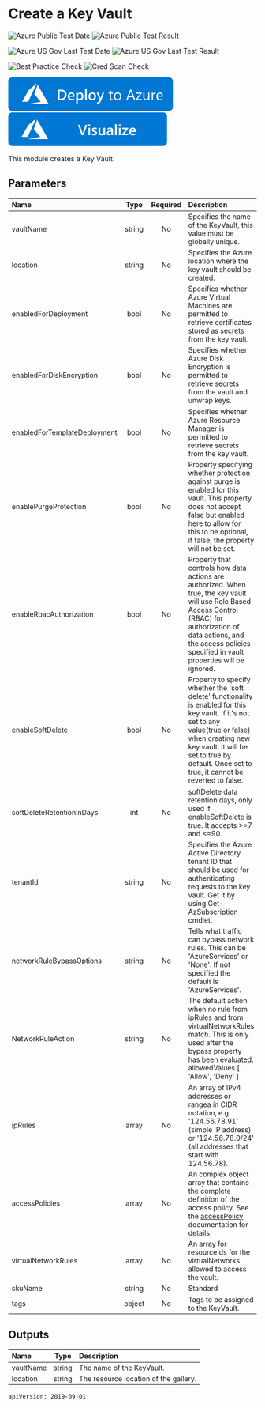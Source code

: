 # Create a Key Vault

![Azure Public Test Date](https://azurequickstartsservice.blob.core.windows.net/badges/modules/Microsoft.KeyVault/vaults/1.0/PublicLastTestDate.svg)
![Azure Public Test Result](https://azurequickstartsservice.blob.core.windows.net/badges/modules/Microsoft.KeyVault/vaults/1.0/PublicDeployment.svg)

![Azure US Gov Last Test Date](https://azurequickstartsservice.blob.core.windows.net/badges/modules/Microsoft.KeyVault/vaults/1.0/FairfaxLastTestDate.svg)
![Azure US Gov Last Test Result](https://azurequickstartsservice.blob.core.windows.net/badges/modules/Microsoft.KeyVault/vaults/1.0/FairfaxDeployment.svg)

![Best Practice Check](https://azurequickstartsservice.blob.core.windows.net/badges/modules/Microsoft.KeyVault/vaults/1.0/BestPracticeResult.svg)
![Cred Scan Check](https://azurequickstartsservice.blob.core.windows.net/badges/modules/Microsoft.KeyVault/vaults/1.0/CredScanResult.svg)

[![Deploy To Azure](https://raw.githubusercontent.com/Azure/azure-quickstart-templates/master/1-CONTRIBUTION-GUIDE/images/deploytoazure.svg?sanitize=true)](https://portal.azure.com/#create/Microsoft.Template/uri/https%3A%2F%2Fraw.githubusercontent.com%2FAzure%2Fazure-quickstart-templates%2Fmaster%2Fmodules/Microsoft.KeyVault/vaults/1.0%2Fazuredeploy.json)
[![Visualize](https://raw.githubusercontent.com/Azure/azure-quickstart-templates/master/1-CONTRIBUTION-GUIDE/images/visualizebutton.svg?sanitize=true)](http://armviz.io/#/?load=https%3A%2F%2Fraw.githubusercontent.com%2FAzure%2Fazure-quickstart-templates%2Fmaster%2Fmodules/Microsoft.KeyVault/vaults/1.0%2Fazuredeploy.json)

This module creates a Key Vault.

## Parameters

| Name                         |  Type  | Required | Description                                                                                                                                                                                                                                              |
| :--------------------------- | :----: | :------: | :------------------------------------------------------------------------------------------------------------------------------------------------------------------------------------------------------------------------------------------------------- |
| vaultName                    | string |    No    | Specifies the name of the KeyVault, this value must be globally unique.                                                                                                                                                                                  |
| location                     | string |    No    | Specifies the Azure location where the key vault should be created.                                                                                                                                                                                      |
| enabledForDeployment         |  bool  |    No    | Specifies whether Azure Virtual Machines are permitted to retrieve certificates stored as secrets from the key vault.                                                                                                                                    |
| enabledForDiskEncryption     |  bool  |    No    | Specifies whether Azure Disk Encryption is permitted to retrieve secrets from the vault and unwrap keys.                                                                                                                                                 |
| enabledForTemplateDeployment |  bool  |    No    | Specifies whether Azure Resource Manager is permitted to retrieve secrets from the key vault.                                                                                                                                                            |
| enablePurgeProtection        |  bool  |    No    | Property specifying whether protection against purge is enabled for this vault. This property does not accept false but enabled here to allow for this to be optional, if false, the property will not be set.                                           |
| enableRbacAuthorization      |  bool  |    No    | Property that controls how data actions are authorized. When true, the key vault will use Role Based Access Control (RBAC) for authorization of data actions, and the access policies specified in vault properties will be ignored.                     |
| enableSoftDelete             |  bool  |    No    | Property to specify whether the 'soft delete' functionality is enabled for this key vault. If it's not set to any value(true or false) when creating new key vault, it will be set to true by default. Once set to true, it cannot be reverted to false. |
| softDeleteRetentionInDays    |  int   |    No    | softDelete data retention days, only used if enableSoftDelete is true. It accepts >=7 and <=90.                                                                                                                                                          |
| tenantId                     | string |    No    | Specifies the Azure Active Directory tenant ID that should be used for authenticating requests to the key vault. Get it by using Get-AzSubscription cmdlet.                                                                                              |
| networkRuleBypassOptions     | string |    No    | Tells what traffic can bypass network rules. This can be 'AzureServices' or 'None'. If not specified the default is 'AzureServices'.                                                                                                                     |
| NetworkRuleAction            | string |    No    | The default action when no rule from ipRules and from virtualNetworkRules match. This is only used after the bypass property has been evaluated. allowedValues [ 'Allow', 'Deny' ]                                                                       |
| ipRules                      | array  |    No    | An array of IPv4 addresses or rangea in CIDR notation, e.g. '124.56.78.91' (simple IP address) or '124.56.78.0/24' (all addresses that start with 124.56.78).                                                                                            |
| accessPolicies               | array  |    No    | An complex object array that contains the complete definition of the access policy. See the [accessPolicy](https://docs.microsoft.com/en-us/azure/templates/microsoft.keyvault/2019-09-01/vaults#accesspolicyentry-object) documentation for details.    |
| virtualNetworkRules          | array  |    No    | An array for resourceIds for the virtualNetworks allowed to access the vault.                                                                                                                                                                            |
| skuName                      | string |    No    | Standard                                                                                                                                                                                                                                                 | Specifies whether the key vault is a standard vault or a premium vault. allowedValues [ Standard, Premium ] |
| tags                         | object |    No    | Tags to be assigned to the KeyVault.                                                                                                                                                                                                                     |

## Outputs

| Name      |  Type  | Description                           |
| :-------- | :----: | :------------------------------------ |
| vaultName | string | The name of the KeyVault.             |
| location  | string | The resource location of the gallery. |

`apiVersion: 2019-09-01`
